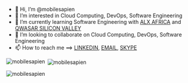 - 👋 Hi, I’m @mobilesapien
- 👀 I’m interested in Cloud Computing, DevOps, Software Engineering
- 🌱 I’m currently learning Software Engineering with [ALX AFRICA](https://www.alxafrica.com/software-engineering-2022/) and [QWASAR SILICON VALLEY](https://qwasar.io/)
- 💞️ I’m looking to collaborate on Cloud Computing, DevOps, Software Engineering
- 📫 How to reach me ==> [LINKEDIN](https://www.linkedin.com/in/hkmomotayo/), [EMAIL](mailto:kmolatunji@gmail.com), [SKYPE](https://join.skype.com/invite/BugBHXGtctAQ)

<p><img align="left" src="https://github-readme-stats.vercel.app/api/top-langs?username=mobilesapien&show_icons=true&locale=en&layout=compact" alt="mobilesapien" /></p>

<p>&nbsp;<img align="center" src="https://github-readme-stats.vercel.app/api?username=mobilesapien&show_icons=true&locale=en" alt="mobilesapien" /></p>

<p><img align="center" src="https://github-readme-streak-stats.herokuapp.com/?user=mobilesapien&" alt="mobilesapien" /></p>






<!---
mobilesapien/mobilesapien is a ✨ special ✨ repository because its `README.md` (this file) appears on your GitHub profile.
You can click the Preview link to take a look at your changes.
--->
